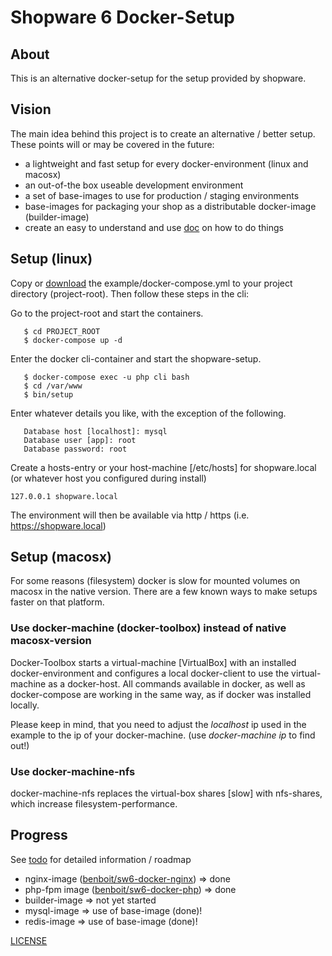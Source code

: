 # Shopware 6 Docker-Setup

## About
This is an alternative docker-setup for the setup provided by shopware.

## Vision
The main idea behind this project is to create an alternative / better setup. These
points will or may be covered in the future:

* a lightweight and fast setup for every docker-environment (linux and macosx)
* an out-of-the box useable development environment
* a set of base-images to use for production / staging environments
* base-images for packaging your shop as a distributable docker-image (builder-image)
* create an easy to understand and use [doc](doc/) on how to do things

## Setup (linux)
Copy or [download](https://raw.githubusercontent.com/benboit/sw6-docker/master/example/docker-compose.yml) the example/docker-compose.yml to your project directory (project-root). Then follow these steps in the cli:

Go to the project-root and start the containers.
 ```
    $ cd PROJECT_ROOT
    $ docker-compose up -d
 ```

Enter the docker cli-container and start the shopware-setup.
 ```
    $ docker-compose exec -u php cli bash
    $ cd /var/www
    $ bin/setup
 ```

Enter whatever details you like, with the exception of the following.
 ```
    Database host [localhost]: mysql
    Database user [app]: root
    Database password: root
 ```

Create a hosts-entry or your host-machine [/etc/hosts] for shopware.local (or whatever host you configured during install)
 ```
 127.0.0.1 shopware.local
 ```

The environment will then be available via http / https (i.e. https://shopware.local)

## Setup (macosx)
For some reasons (filesystem) docker is slow for mounted volumes on macosx in the native version. There are a few known ways to make setups faster on that platform.

### Use docker-machine (docker-toolbox) instead of native macosx-version
Docker-Toolbox starts a virtual-machine [VirtualBox] with an installed docker-environment and configures a local docker-client to use the virtual-machine as a docker-host. All commands available in docker, as well as docker-compose are working in the same way, as if docker was installed locally.

Please keep in mind, that you need to adjust the *localhost* ip used in the example to the ip of your docker-machine. (use *docker-machine ip* to find out!)

### Use docker-machine-nfs
docker-machine-nfs replaces the virtual-box shares [slow] with nfs-shares, which increase filesystem-performance.

## Progress
See [todo](TODO.md) for detailed information / roadmap
* nginx-image ([benboit/sw6-docker-nginx](https://hub.docker.com/r/benboit/sw6-docker-nginx)) => done
* php-fpm image ([benboit/sw6-docker-php](https://hub.docker.com/r/benboit/sw6-docker-php)) => done
* builder-image => not yet started
* mysql-image => use of base-image (done)!
* redis-image => use of base-image (done)!

[LICENSE](LICENSE.md)